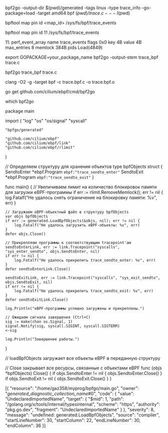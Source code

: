 bpf2go -output-dir $(pwd)/generated -tags linux -type trace_info -go-package=load -target amd64 bpf $(pwd)/trace.c -- -I$(pwd)

bpftool map pin id <map_id> /sys/fs/bpf/trace_events

bpftool map pin id 11 /sys/fs/bpf/trace_events


11: perf_event_array  name trace_events  flags 0x0
        key 4B  value 4B  max_entries 8  memlock 384B
        pids Load(4849)


export GOPACKAGE=your_package_name
bpf2go -output-stem trace_bpf trace.c

bpf2go trace_bpf trace.c



clang -O2 -g -target bpf -c trace.bpf.c -o trace.bpf.o

go get github.com/cilium/ebpf/cmd/bpf2go

which bpf2go

package main

import (
	"log"
	"os"
	"os/signal"
	"syscall"

	"bpfgo/generated"

	"github.com/cilium/ebpf"
	"github.com/cilium/ebpf/link"
	"github.com/cilium/ebpf/rlimit"
)

// Определяем структуру для хранения объектов
type bpfObjects struct {
	SendtoEnter *ebpf.Program `ebpf:"trace_sendto_enter"`
	SendtoExit  *ebpf.Program `ebpf:"trace_sendto_exit"`
}

func main() {
	// Увеличиваем лимит на количество блокировок памяти для загрузки eBPF-программы
	if err := rlimit.RemoveMemlock(); err != nil {
		log.Fatalf("Не удалось снять ограничение на блокировку памяти: %v", err)
	}

	// Загружаем eBPF-объектный файл в структуру bpfObjects
	var objs bpfObjects
	if err := generated.LoadBpfObjects(&objs, nil); err != nil {
		log.Fatalf("Не удалось загрузить eBPF-объекты: %v", err)
	}
	defer objs.Close()

	// Прикрепляем программы к соответствующим tracepoint'ам
	sendtoEnterLink, err := link.Tracepoint("syscalls", "sys_enter_sendto", objs.SendtoEnter, nil)
	if err != nil {
		log.Fatalf("Не удалось прикрепить trace_sendto_enter: %v", err)
	}
	defer sendtoEnterLink.Close()

	sendtoExitLink, err := link.Tracepoint("syscalls", "sys_exit_sendto", objs.SendtoExit, nil)
	if err != nil {
		log.Fatalf("Не удалось прикрепить trace_sendto_exit: %v", err)
	}
	defer sendtoExitLink.Close()

	log.Println("eBPF-программы успешно загружены и прикреплены.")

	// Ожидаем сигнала завершения (Ctrl+C)
	sig := make(chan os.Signal, 1)
	signal.Notify(sig, syscall.SIGINT, syscall.SIGTERM)
	<-sig

	log.Println("Завершение работы.")
}

// loadBpfObjects загружает все объекты eBPF в переданную структуру

// Close закрывает все ресурсы, связанные с объектами eBPF
func (objs *bpfObjects) Close() {
	if objs.SendtoEnter != nil {
		objs.SendtoEnter.Close()
	}
	if objs.SendtoExit != nil {
		objs.SendtoExit.Close()
	}
}

[{
	"resource": "/home/gaz358/myprog/bpfgo/main.go",
	"owner": "_generated_diagnostic_collection_name_#0",
	"code": {
		"value": "UndeclaredImportedName",
		"target": {
			"$mid": 1,
			"path": "/golang.org/x/tools/internal/typesinternal",
			"scheme": "https",
			"authority": "pkg.go.dev",
			"fragment": "UndeclaredImportedName"
		}
	},
	"severity": 8,
	"message": "undefined: generated.LoadBpfObjects",
	"source": "compiler",
	"startLineNumber": 30,
	"startColumn": 22,
	"endLineNumber": 30,
	"endColumn": 36
}]
